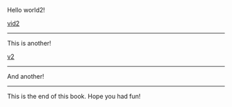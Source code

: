 Hello world2!

[vid2](https://www.dailymotion.com/video/x6kk4oz)

---
This is another!

[v2](https://www.dailymotion.com/video/x8r5gwq)

---
And another!

[](https://www.dailymotion.com/video/x99ltac)

---

This is the end of this book. Hope you had fun!
<!--stackedit_data:
eyJoaXN0b3J5IjpbLTU4MTc2MzA5NSwtMTY2MDcyNDcxMiw5Nj
ExMTczNzMsMTczNzc2NjE3MiwxODAyNTE1ODk4LC0xNDk1NzI3
MTksMjM5NTcwNTU5LC0zMzI0NTUzNjNdfQ==
-->